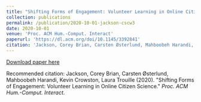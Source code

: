 ```yaml
---
title: "Shifting Forms of Engagement: Volunteer Learning in Online Citizen Science"
collection: publications
permalink: /publication/2020-10-01-jackson-cscw3
date: 2020-10-01
venue: 'Proc. ACM Hum.-Comput. Interact'
paperurl: 'https://dl.acm.org/doi/10.1145/3392841'
citation: 'Jackson, Corey Brian, Carsten Østerlund, Mahboobeh Harandi, Kevin Crowston, Laura Trouille (2020). &quot;Shifting Forms of Engagement: Volunteer Learning in Online Citizen Science.&quot; <i>Proc. ACM Hum.-Comput. Interact</i>.'
---
```

[Download paper here](https://dl.acm.org/doi/10.1145/3392841)

Recommended citation: Jackson, Corey Brian, Carsten Østerlund, Mahboobeh Harandi, Kevin Crowston, Laura Trouille (2020). "Shifting Forms of Engagement: Volunteer Learning in Online Citizen Science." <i>Proc. ACM Hum.-Comput. Interact</i>.